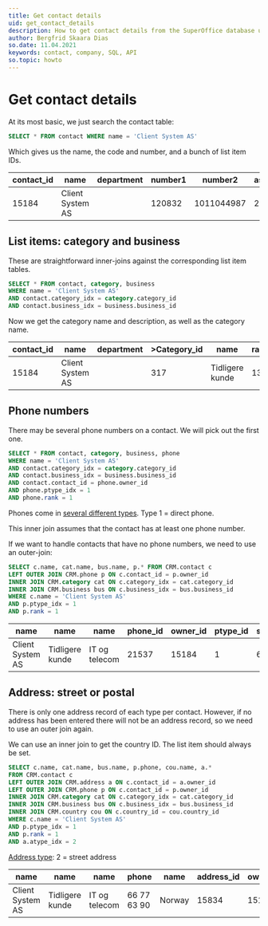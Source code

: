 ```yaml
---
title: Get contact details
uid: get_contact_details
description: How to get contact details from the SuperOffice database using raw SQL.
author: Bergfrid Skaara Dias
so.date: 11.04.2021
keywords: contact, company, SQL, API
so.topic: howto
---
```


# Get contact details

At its most basic, we just search the contact table:

```SQL
SELECT * FROM contact WHERE name = 'Client System AS'
```

Which gives us the name, the code and number, and a bunch of list item IDs.

| contact_id | name | department | number1 | number2 | associate_id | country_id | business_idx |
|---|---|---|---|---|---|---|---|
| 15184 | Client System AS | | 120832 | 1011044987 | 287 | 578 | 301 | 317 |

## List items: category and business

These are straightforward inner-joins against the corresponding list item tables.

```SQL
SELECT * FROM contact, category, business 
WHERE name = 'Client System AS'
AND contact.category_idx = category.category_id
AND contact.business_idx = business.business_id
```

Now we get the category name and description, as well as the category name.

| contact_id | name | department | &gt;Category_id | name | rank | &gt;business_idx | name | rank |
|---|---|---|---|---|---|---|---|---|
| 15184 | Client System AS | | 317 | Tidligere kunde | 13 | 301 | IT og telecom | 12 |

## Phone numbers

There may be several phone numbers on a contact. We will pick out the first one.

```SQL
SELECT * FROM contact, category, business, phone 
WHERE name = 'Client System AS'
AND contact.category_idx = category.category_id
AND contact.business_idx = business.business_id
AND contact.contact_id = phone.owner_id
AND phone.ptype_idx = 1
AND phone.rank = 1
```

Phones come in [several different types][1]. Type 1 = direct phone.

This inner join assumes that the contact has at least one phone number.

If we want to handle contacts that have no phone numbers, we need to use an outer-join:

```SQL
SELECT c.name, cat.name, bus.name, p.* FROM CRM.contact c
LEFT OUTER JOIN CRM.phone p ON c.contact_id = p.owner_id
INNER JOIN CRM.category cat ON c.category_idx = cat.category_id
INNER JOIN CRM.business bus ON c.business_idx = bus.business_id
WHERE c.name = 'Client System AS'
AND p.ptype_idx = 1
AND p.rank = 1
```

| name | name | name | phone_id | owner_id | ptype_id | search_phone | phone | rank | description |
|---|---|---|---|---|---|---|---|---|---|
| Client System AS | Tidligere kunde | IT og telecom | 21537 | 15184 | 1 | 667763900 | 66 77 636 90 | 1 | Phone |

## Address: street or postal

There is only one address record of each type per contact. However, if no address has been entered there will not be an address record, so we need to use an outer join again.

We can use an inner join to get the country ID. The list item should always be set.

```SQL
SELECT c.name, cat.name, bus.name, p.phone, cou.name, a.*
FROM CRM.contact c
LEFT OUTER JOIN CRM.address a ON c.contact_id = a.owner_id
LEFT OUTER JOIN CRM.phone p ON c.contact_id = p.owner_id
INNER JOIN CRM.category cat ON c.category_idx = cat.category_id
INNER JOIN CRM.business bus ON c.business_idx = bus.business_id
INNER JOIN CRM.country cou ON c.country_id = cou.country_id
WHERE c.name = 'Client System AS'
AND p.ptype_idx = 1
AND p.rank = 1
AND a.atype_idx = 2
```

[Address type][2]: 2 = street address

| name | name | name | phone | name | address_id | owner_id | atype_idx | ... |
|---|---|---|---|---|---|---|---|---|
| Client System AS | Tidligere kunde | IT og telecom | 66 77 63 90 | Norway | 15834 | 15184 | 2 | |

<!-- Referenced links -->
[1]: ../../../database/tables/phone.md
[2]: ../../../database/tables/address.md

<!-- Referenced images -->
